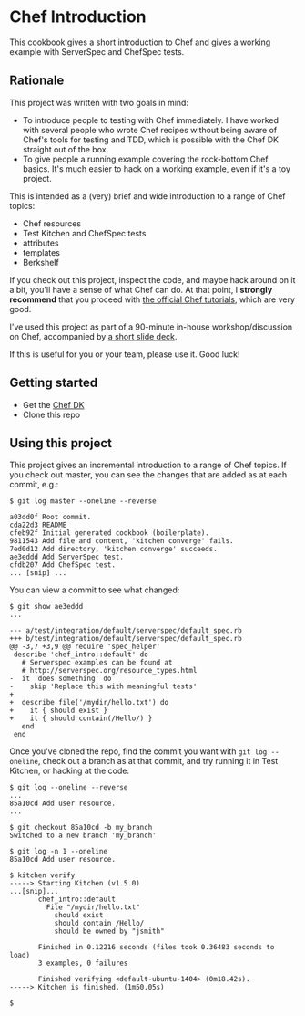 # Chef Introduction

This cookbook gives a short introduction to Chef and gives a working
example with ServerSpec and ChefSpec tests.

## Rationale

This project was written with two goals in mind:

* To introduce people to testing with Chef immediately.  I have worked
  with several people who wrote Chef recipes without being aware of
  Chef's tools for testing and TDD, which is possible with the Chef DK
  straight out of the box.
* To give people a running example covering the rock-bottom Chef
  basics.  It's much easier to hack on a working example, even if it's
  a toy project.

This is intended as a (very) brief and wide introduction to a range
of Chef topics:

* Chef resources
* Test Kitchen and ChefSpec tests
* attributes
* templates
* Berkshelf

If you check out this project, inspect the code, and maybe hack around
on it a bit, you'll have a sense of what Chef can do.  At that point,
I **strongly recommend** that you proceed with [the official Chef
tutorials](https://learn.chef.io/tutorials/), which are very good.

I've used this project as part of a 90-minute in-house
workshop/discussion on Chef, accompanied by [a short slide
deck](https://drive.google.com/file/d/0B-3pEbU0sdHxYjZHcGVscTQtMm8/view?usp=sharing).

If this is useful for you or your team, please use it.  Good luck!

## Getting started

* Get the [Chef DK](https://downloads.chef.io/chef-dk/)
* Clone this repo

## Using this project

This project gives an incremental introduction to a range of Chef
topics.  If you check out master, you can see the changes that are
added as at each commit, e.g.:

```
$ git log master --oneline --reverse

a03dd0f Root commit.
cda22d3 README
cfeb92f Initial generated cookbook (boilerplate).
9811543 Add file and content, 'kitchen converge' fails.
7ed0d12 Add directory, 'kitchen converge' succeeds.
ae3eddd Add ServerSpec test.
cfdb207 Add ChefSpec test.
... [snip] ...
```

You can view a commit to see what changed:

```
$ git show ae3eddd
...

--- a/test/integration/default/serverspec/default_spec.rb
+++ b/test/integration/default/serverspec/default_spec.rb
@@ -3,7 +3,9 @@ require 'spec_helper'
 describe 'chef_intro::default' do
   # Serverspec examples can be found at
   # http://serverspec.org/resource_types.html
-  it 'does something' do
-    skip 'Replace this with meaningful tests'
+
+  describe file('/mydir/hello.txt') do
+    it { should exist }
+    it { should contain(/Hello/) }
   end
 end

```

Once you've cloned the repo, find the commit you want with `git log
--oneline`, check out a branch as at that commit, and try running it
in Test Kitchen, or hacking at the code:

```
$ git log --oneline --reverse
...
85a10cd Add user resource.
...

$ git checkout 85a10cd -b my_branch
Switched to a new branch 'my_branch'

$ git log -n 1 --oneline
85a10cd Add user resource.

$ kitchen verify
-----> Starting Kitchen (v1.5.0)
...[snip]...
       chef_intro::default
         File "/mydir/hello.txt"
           should exist
           should contain /Hello/
           should be owned by "jsmith"

       Finished in 0.12216 seconds (files took 0.36483 seconds to load)
       3 examples, 0 failures

       Finished verifying <default-ubuntu-1404> (0m18.42s).
-----> Kitchen is finished. (1m50.05s)

$
```
